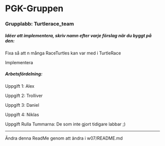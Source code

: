 PGK-Gruppen
====================

### Grupplabb: Turtlerace_team

##### Idéer att implementera, skriv namn efter varje förslag när du byggt på den:

Fixa så att n många RaceTurtles kan var med i TurtleRace

Implementera

##### Arbetsfördelning:

Uppgift 1:      Alex

Uppgift 2:      Trolliver

Uppgift 3:      Daniel

Uppgift 4:      Niklas

Uppgift Rulla Tummarna: De som inte gjort tidigare labbar ;)
___

Ändra denna ReadMe genom att ändra i w07/README.md






